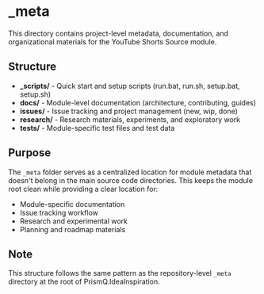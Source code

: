 # _meta

This directory contains project-level metadata, documentation, and organizational materials for the YouTube Shorts Source module.

## Structure

- **_scripts/** - Quick start and setup scripts (run.bat, run.sh, setup.bat, setup.sh)
- **docs/** - Module-level documentation (architecture, contributing, guides)
- **issues/** - Issue tracking and project management (new, wip, done)
- **research/** - Research materials, experiments, and exploratory work
- **tests/** - Module-specific test files and test data

## Purpose

The `_meta` folder serves as a centralized location for module metadata that doesn't belong in the main source code directories. This keeps the module root clean while providing a clear location for:

- Module-specific documentation
- Issue tracking workflow
- Research and experimental work
- Planning and roadmap materials

## Note

This structure follows the same pattern as the repository-level `_meta` directory at the root of PrismQ.IdeaInspiration.

